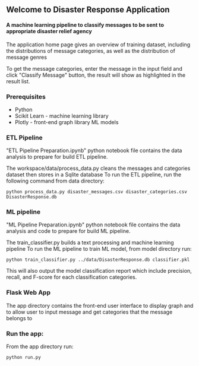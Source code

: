 ## Welcome to Disaster Response Application

#### A machine learning pipeline to classify messages to be sent to appropriate disaster relief agency

The application home page gives an overview of training dataset, including the distributions of message categories, as well as the distribution of message genres

To get the message categories, enter the message in the input field and click "Classify Message" button, the result will show as highlighted in the result list.

### Prerequisites

- Python
- Scikit Learn - machine learning library
- Plotly - front-end graph library ML models

### ETL Pipeline

"ETL Pipeline Preparation.ipynb" python notebook file contains the data analysis to prepare for build ETL pipeline.

The workspace/data/process_data.py cleans the messages and categories dataset then stores in a Sqlite database
To run the ETL pipeline, run the following command from data directory:

```
python process_data.py disaster_messages.csv disaster_categories.csv DisasterResponse.db
```


### ML pipeline

"ML Pipeline Preparation.ipynb" python notebook file contains the data analysis and code to prepare for build ML pipeline.

The train_classifier.py builds a text processing and machine learning pipeline
To run the ML pipeline to train ML model, from model directory run:

```
python train_classifier.py ../data/DisasterResponse.db classifier.pkl
```
This will also output the model classification report which include precision, recall, and F-score for each classification categories.

### Flask Web App
The app directory contains the front-end user interface to display graph and to allow user to input message and get categories that the message belongs to

### Run the app:
From the app directory run: 
```
python run.py
```
